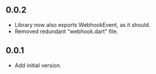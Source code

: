 ## 0.0.2

- Library now also exports WebhookEvent, as it should.
- Removed redundant "webhook.dart" file.

## 0.0.1

- Add initial version.
